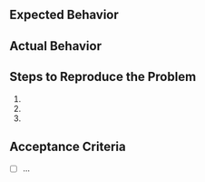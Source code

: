 ## Expected Behavior


## Actual Behavior


## Steps to Reproduce the Problem

  1.
  1.
  1.

## Acceptance Criteria

 - [ ] ...
 
